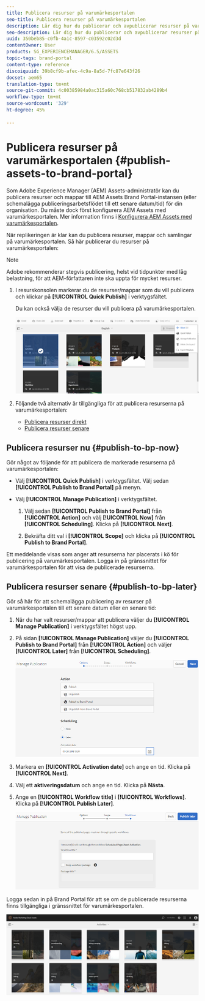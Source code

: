 ```yaml
---
title: Publicera resurser på varumärkesportalen
seo-title: Publicera resurser på varumärkesportalen
description: Lär dig hur du publicerar och avpublicerar resurser på varumärkesportalen.
seo-description: Lär dig hur du publicerar och avpublicerar resurser på varumärkesportalen.
uuid: 350beb85-c0fb-4a1c-8597-c03592c02d3d
contentOwner: User
products: SG_EXPERIENCEMANAGER/6.5/ASSETS
topic-tags: brand-portal
content-type: reference
discoiquuid: 39b8cf9b-afec-4c9a-8a5d-7fc87e643f26
docset: aem65
translation-type: tm+mt
source-git-commit: 4c00385984a0ac315a60c768cb517832ab4289b4
workflow-type: tm+mt
source-wordcount: '329'
ht-degree: 45%

---
```



# Publicera resurser på varumärkesportalen {#publish-assets-to-brand-portal}

Som Adobe Experience Manager (AEM) Assets-administratör kan du publicera resurser och mappar till AEM Assets Brand Portal-instansen (eller schemalägga publiceringsarbetsflödet till ett senare datum/tid) för din organisation. Du måste dock först konfigurera AEM Assets med varumärkesportalen. Mer information finns i [Konfigurera AEM Assets med varumärkesportalen](/help/assets/configure-aem-assets-with-brand-portal.md).

När replikeringen är klar kan du publicera resurser, mappar och samlingar på varumärkesportalen. Så här publicerar du resurser på varumärkesportalen:

>[!NOTE]
>
>Adobe rekommenderar stegvis publicering, helst vid tidpunkter med låg belastning, för att AEM-författaren inte ska uppta för mycket resurser.

1. I resurskonsolen markerar du de resurser/mappar som du vill publicera och klickar på **[!UICONTROL Quick Publish]** i verktygsfältet.

   Du kan också välja de resurser du vill publicera på varumärkesportalen.

   ![publish2bp-2](assets/publish2bp.png)

1. Följande två alternativ är tillgängliga för att publicera resurserna på varumärkesportalen:
   * [Publicera resurser direkt](#publish-to-bp-now)
   * [Publicera resurser senare](#publish-to-bp-now)

## Publicera resurser nu {#publish-to-bp-now}

Gör något av följande för att publicera de markerade resurserna på varumärkesportalen:

* Välj **[!UICONTROL Quick Publish]** i verktygsfältet. Välj sedan **[!UICONTROL Publish to Brand Portal]** på menyn.

* Välj **[!UICONTROL Manage Publication]** i verktygsfältet.

   1. Välj sedan **[!UICONTROL Publish to Brand Portal]** från **[!UICONTROL Action]** och välj **[!UICONTROL Now]** från **[!UICONTROL Scheduling]**. Klicka på **[!UICONTROL Next]**.

   2. Bekräfta ditt val i **[!UICONTROL Scope]** och klicka på **[!UICONTROL Publish to Brand Portal]**.

Ett meddelande visas som anger att resurserna har placerats i kö för publicering på varumärkesportalen. Logga in på gränssnittet för varumärkesportalen för att visa de publicerade resurserna.

## Publicera resurser senare {#publish-to-bp-later}

Gör så här för att schemalägga publicering av resurser på varumärkesportalen till ett senare datum eller en senare tid:

1. När du har valt resurser/mappar att publicera väljer du **[!UICONTROL Manage Publication]** i verktygsfältet högst upp.

1. På sidan **[!UICONTROL Manage Publication]** väljer du **[!UICONTROL Publish to Brand Portal]** från **[!UICONTROL Action]** och väljer **[!UICONTROL Later]** från **[!UICONTROL Scheduling]**.

   ![publishlaterbp-1](assets/publishlaterbp-1.png)

1. Markera en **[!UICONTROL Activation date]** och ange en tid. Klicka på **[!UICONTROL Next]**.

1. Välj ett **aktiveringsdatum** och ange en tid. Klicka på **Nästa**.

1. Ange en **[!UICONTROL Workflow title]** i **[!UICONTROL Workflows]**. Klicka på **[!UICONTROL Publish Later]**.

   ![publishworkflow](assets/publishworkflow.png)

Logga sedan in på Brand Portal för att se om de publicerade resurserna finns tillgängliga i gränssnittet för varumärkesportalen.

![bp_landing_page](assets/bp_landing_page.png)

